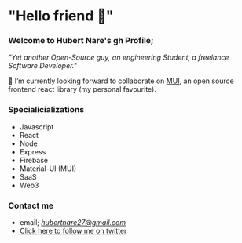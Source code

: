 # "Hello friend 👋"

<!--
**hubertnare/hubertnare** is a ✨ _special_ ✨ repository because its `README.md` (this file) appears on your GitHub profile.

Here are some ideas to get you started:

- 🔭 I’m currently working on ...
- 🌱 I’m currently learning ...
- 👯 I’m looking to collaborate on ...
- 🤔 I’m looking for help with ...
- 💬 Ask me about ...
- 📫 How to reach me: ...
- 😄 Pronouns: ...
- ⚡ Fun fact: ...
-->

### Welcome to Hubert Nare's gh Profile;
*"Yet another Open-Source guy, an engineering Student, a freelance Software Developer."*

👯 I’m currently looking forward to collaborate on [MUI](https://github.com/mui-org/material-ui), an open source frontend react library (my personal favourite).

### Specialicializations
- Javascript
- React 
- Node
- Express
- Firebase
- Material-UI (MUI)
- SaaS
- Web3

### Contact me
- email; *hubertnare27@gmail.com*
- [Click here to follow me on twitter](https://twitter.com/hubertnare)
